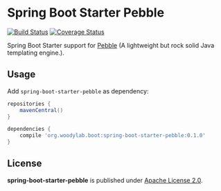 Spring Boot Starter Pebble
====

[![Build Status](https://travis-ci.org/LionelWoody/spring-boot-starter-pebble.svg)](https://travis-ci.org/LionelWoody/spring-boot-starter-pebble)
[![Coverage Status](https://coveralls.io/repos/LionelWoody/spring-boot-starter-pebble/badge.svg)](https://coveralls.io/repos/LionelWoody/spring-boot-starter-pebble)

Spring Boot Starter support for
[Pebble](http://www.mitchellbosecke.com/pebble/home)
(A lightweight but rock solid Java templating engine.).

## Usage

Add `spring-boot-starter-pebble` as dependency:
```gradle
repositories {
    mavenCentral()
}

dependencies {
    compile 'org.woodylab.boot:spring-boot-starter-pebble:0.1.0'
}
```

## License

**spring-boot-starter-pebble** is published under [Apache License 2.0](http://www.apache.org/licenses/LICENSE-2.0).
